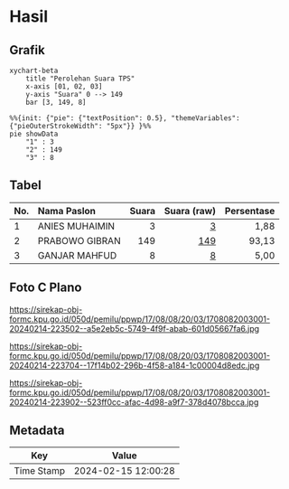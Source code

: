 # Hasil

## Grafik

```mermaid
xychart-beta
    title "Perolehan Suara TPS"
    x-axis [01, 02, 03]
    y-axis "Suara" 0 --> 149
    bar [3, 149, 8]
```

```mermaid
%%{init: {"pie": {"textPosition": 0.5}, "themeVariables": {"pieOuterStrokeWidth": "5px"}} }%%
pie showData
    "1" : 3
    "2" : 149
    "3" : 8
```

## Tabel

| No. | Nama Paslon    | Suara | Suara (raw) | Persentase |
|:--- |:-------------- | -----:| -----------:| ----------:|
| 1   | ANIES MUHAIMIN | 3     | [3][p-1]    | 1,88       |
| 2   | PRABOWO GIBRAN | 149   | [149][p-2]  | 93,13      |
| 3   | GANJAR MAHFUD  | 8     | [8][p-3]    | 5,00       |


[p-1]: https://github.com/gigit-pemilu/pemilu-2024-17-bengkulu/blob/main/pilpres/hitung-suara/sub/17-bengkulu/sub/08-kepahiang/sub/08-muara-kemumu/sub/2003-batu-bandung/sub/001-tps/sub/paslon-1.txt
[p-2]: https://github.com/gigit-pemilu/pemilu-2024-17-bengkulu/blob/main/pilpres/hitung-suara/sub/17-bengkulu/sub/08-kepahiang/sub/08-muara-kemumu/sub/2003-batu-bandung/sub/001-tps/sub/paslon-2.txt
[p-3]: https://github.com/gigit-pemilu/pemilu-2024-17-bengkulu/blob/main/pilpres/hitung-suara/sub/17-bengkulu/sub/08-kepahiang/sub/08-muara-kemumu/sub/2003-batu-bandung/sub/001-tps/sub/paslon-3.txt

## Foto C Plano

https://sirekap-obj-formc.kpu.go.id/050d/pemilu/ppwp/17/08/08/20/03/1708082003001-20240214-223502--a5e2eb5c-5749-4f9f-abab-601d05667fa6.jpg

https://sirekap-obj-formc.kpu.go.id/050d/pemilu/ppwp/17/08/08/20/03/1708082003001-20240214-223704--17f14b02-296b-4f58-a184-1c00004d8edc.jpg

https://sirekap-obj-formc.kpu.go.id/050d/pemilu/ppwp/17/08/08/20/03/1708082003001-20240214-223902--523ff0cc-afac-4d98-a9f7-378d4078bcca.jpg


## Metadata

| Key        | Value               |
| ---------- | ------------------- |
| Time Stamp | 2024-02-15 12:00:28 |



